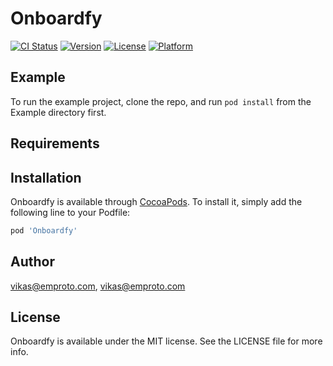 # Onboardfy

[![CI Status](https://img.shields.io/travis/vikas@emproto.com/Onboardfy.svg?style=flat)](https://travis-ci.org/vikas@emproto.com/Onboardfy)
[![Version](https://img.shields.io/cocoapods/v/Onboardfy.svg?style=flat)](https://cocoapods.org/pods/Onboardfy)
[![License](https://img.shields.io/cocoapods/l/Onboardfy.svg?style=flat)](https://cocoapods.org/pods/Onboardfy)
[![Platform](https://img.shields.io/cocoapods/p/Onboardfy.svg?style=flat)](https://cocoapods.org/pods/Onboardfy)

## Example

To run the example project, clone the repo, and run `pod install` from the Example directory first.

## Requirements

## Installation

Onboardfy is available through [CocoaPods](https://cocoapods.org). To install
it, simply add the following line to your Podfile:

```ruby
pod 'Onboardfy'
```

## Author

vikas@emproto.com, vikas@emproto.com

## License

Onboardfy is available under the MIT license. See the LICENSE file for more info.

